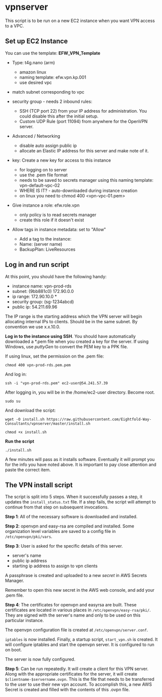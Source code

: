 # vpnserver

This script is to be run on a new EC2 instance when you want VPN access to a VPC.

## Set up EC2 Instance

You can use the template:  **EFW_VPN_Template**

- Type:  t4g.nano  (arm)
  - amazon linux
  - naming template:   efw.vpn.kp.001
  - use desired vpc

- match subnet corresponding to vpc

- security group - needs 2 inbound rules:
   - SSH (TCP port 22) from your IP address for administration. You could disable this after the initial setup.
   - Custom UDP Rule (port 11094) from anywhere for the OpenVPN server.

- Advanced / Networking
  - disable auto assign public ip
  - allocate an Elastic IP address for this server and make note of it.

- key: Create a new key for access to this instance
  - for logging on to server
  - use the .pem file format
  - needs to be saved to secrets manager using this naming template:  vpn-default-vpc-02
  - WHERE IS IT?  - auto-downloaded during instance creation
  - on linux you need to   chmod 400 <vpn-vpc-01.pem>
       
- Give instance a role:   efw.role.vpn 
  - only policy is to read secrets manager
  - create this role if it doesn't exist

- Allow tags in instance metadata: set to "Allow"
  - Add a tag to the instance:
  - Name:   (server name)
  - BackupPlan: LiveResources

## Log in and run script

At this point, you should have the following handy:

- instance name:  vpn-prod-rds
- subnet: (9bb881c0)  172.90.0.0
- ip range: 172.90.10.0 *
- security group: (sg-1234abcd)
- public ip: 54.211.69.96

The IP range is the starting address which the VPN server will begin allocating internal IPs to clients. Should be in the same subnet. By convention we use x.x.10.0.

**Log in to the instance using SSH**. You should have automatically downloaded a *.pem file when you created a key for the server. If using Windows, use *puttyGen* to convert the PEM key to a PPK file.

If using linux, set the permission on the .pem file:

    chmod 400 vpn-prod-rds.pem.pem
    
And log in:

    ssh -i "vpn-prod-rds.pem" ec2-user@54.241.57.39

After logging in, you will be in the /home/ec2-user directory. Become root.

    sudo su

And download the script:

    wget -O install.sh https://raw.githubusercontent.com/Eightfold-Way-Consultants/vpnserver/master/install.sh

    chmod +x install.sh

**Run the script**

    ./install.sh

A few minutes will pass as it installs software. Eventually it will prompt you for the info you have noted above. It is important to pay close attention and paste the correct item.

## The VPN install script

The script is split into 5 steps. When it successfully passes a step, it updates the `install_status.txt` file. If a step fails, the script will attempt to continue from that step on subsequent invocations.

**Step 1**: All of the necessary software is downloaded and installed.

**Step 2**: openvpn and easy-rsa are compiled and installed.  Some organization level variables are saved to a config file in `/etc/openvpn/pki/vars`.

**Step 3**: User is asked for the specific details of this server.

- server's name
- public ip address
- starting ip address to assign to vpn clients

A passphrase is created and uploaded to a new *secret* in AWS Secrets Manager. 

Remember to open this new secret in the AWS web console, and add your .pem file.

**Step 4**: The certificates for openvpn and easyrsa are built. These certificates are located in various places in `/etc/openvpn/easy-rsa/pki/`. They are signed with the server's name and only to be used on this particular instance. 

The openvpn configuration file is created at `/etc/openvpn/server.conf`. 

`iptables` is now installed. Finally, a startup script, `start_vpn.sh` is created. It will configure iptables and start the openvpn server. It is configured to run on boot. 

The server is now fully configured.

**Step 5**: Can be run repeatedly. It will create a client for this VPN server. Along with the appropriate certificates for the server, it will create `$clientname-$servername.ovpn`. This is the file that needs to be transferred to the user to use their new vpn account. To accomplish this, a new AWS Secret is created and filled with the contents of this .ovpn file. 




